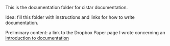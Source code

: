 This is the documentation folder for cistar documentation.

Idea: fill this folder with instructions and links for 
how to write documentation.

Preliminary content: a link to the Dropbox Paper page
I wrote concerning an [introduction to documentation](https://paper.dropbox.com/doc/introduction-to-documentation-K4b8Bm3ukikqaKx7LAU9w)
